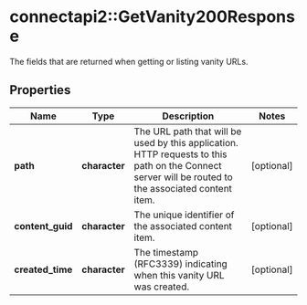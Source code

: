 # connectapi2::GetVanity200Response

The fields that are returned when getting or listing vanity URLs.

## Properties
Name | Type | Description | Notes
------------ | ------------- | ------------- | -------------
**path** | **character** | The URL path that will be used by this application. HTTP requests to this path on the Connect server will be routed to the associated content item. | [optional] 
**content_guid** | **character** | The unique identifier of the associated content item. | [optional] 
**created_time** | **character** | The timestamp (RFC3339) indicating when this vanity URL was created. | [optional] 



